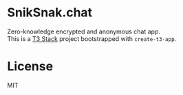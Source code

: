 # SnikSnak.chat

Zero-knowledge encrypted and anonymous chat app.   
This is a [T3 Stack](https://create.t3.gg/) project bootstrapped with `create-t3-app`.


# License 

MIT